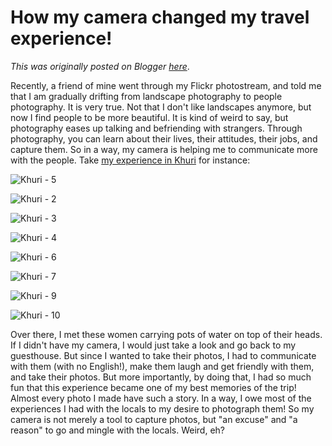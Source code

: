 # How my camera changed my travel experience!

*This was originally posted on Blogger [here](https://photopensieve.blogspot.com/2011/11/how-my-camera-changed-my-travel.html)*.

Recently, a friend of mine went through my Flickr photostream, and told me that I am gradually drifting from landscape photography to people photography. It is very true. Not that I don't like landscapes anymore, but now I find people to be more beautiful. It is kind of weird to say, but photography eases up talking and befriending with strangers. Through photography, you can learn about their lives, their attitudes, their jobs, and capture them. So in a way, my camera is helping me to communicate more with the people. Take [my experience in Khuri](http://photopensieve.blogspot.com/2011/10/khuri-tranquil-stay-in-authentic.html) for instance:

![Khuri - 5](http://farm7.static.flickr.com/6048/6324068960_15ac2cefa0_l.jpg)

![Khuri - 2](http://farm7.static.flickr.com/6231/6323538799_bffbe64507_b.jpg)

![Khuri - 3](http://farm7.static.flickr.com/6035/6323539201_835b89f734_b.jpg)

![Khuri - 4](http://farm7.static.flickr.com/6232/6324068650_a93f901886_b.jpg)

![Khuri - 6](http://farm7.static.flickr.com/6103/6324069390_2370ec3d12_b.jpg)

![Khuri - 7](http://farm7.static.flickr.com/6117/6324070308_a6df374034_b.jpg)

![Khuri - 9](http://farm7.static.flickr.com/6227/6324071296_3149cd4a86_b.jpg)

![Khuri - 10](http://farm7.static.flickr.com/6095/6323543325_fbf2e36039_b.jpg)

Over there, I met these women carrying pots of water on top of their heads. If I didn't have my camera, I would just take a look and go back to my guesthouse. But since I wanted to take their photos, I had to communicate with them (with no English!), make them laugh and get friendly with them, and take their photos. But more importantly, by doing that, I had so much fun that this experience became one of my best memories of the trip! Almost every photo I made have such a story. In a way, I owe most of the experiences I had with the locals to my desire to photograph them! So my camera is not merely a tool to capture photos, but "an excuse" and "a reason" to go and mingle with the locals. Weird, eh?